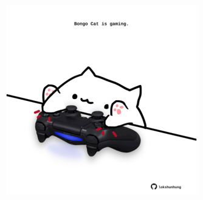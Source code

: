 <!-- built at 03/09/2021, 21:01:48 UTC -->
<p align="center">
  <img width="500" height="500" src="./ReadmeImage.svg">
</p>
